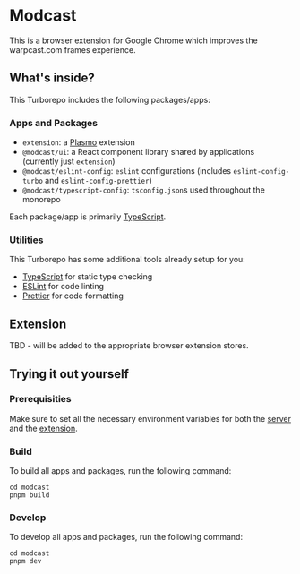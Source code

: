 # Modcast

This is a browser extension for Google Chrome which improves the warpcast.com frames experience.

## What's inside?

This Turborepo includes the following packages/apps:

### Apps and Packages

- `extension`: a [Plasmo](https://www.plasmo.com/) extension
- `@modcast/ui`: a React component library shared by applications (currently just `extension`)
- `@modcast/eslint-config`: `eslint` configurations (includes `eslint-config-turbo` and `eslint-config-prettier`)
- `@modcast/typescript-config`: `tsconfig.json`s used throughout the monorepo

Each package/app is primarily [TypeScript](https://www.typescriptlang.org/).

### Utilities

This Turborepo has some additional tools already setup for you:

- [TypeScript](https://www.typescriptlang.org/) for static type checking
- [ESLint](https://eslint.org/) for code linting
- [Prettier](https://prettier.io) for code formatting

## Extension

TBD - will be added to the appropriate browser extension stores.

## Trying it out yourself

### Prerequisities

Make sure to set all the necessary environment variables for both the [server](/apps/server/README.md) and the [extension](/apps/extension/README.md).

### Build

To build all apps and packages, run the following command:

```
cd modcast
pnpm build
```

### Develop

To develop all apps and packages, run the following command:

```
cd modcast
pnpm dev
```
